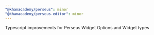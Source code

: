 ```yaml
---
"@khanacademy/perseus": minor
"@khanacademy/perseus-editor": minor
---
```


Typescript improvements for Perseus Widget Options and Widget types
